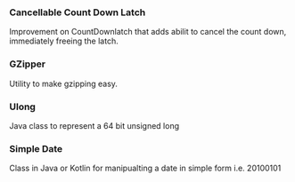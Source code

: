### Cancellable Count Down Latch

Improvement on CountDownlatch that adds abilit to cancel the count down, immediately freeing the latch.

### GZipper

Utility to make gzipping easy.

### Ulong

Java class to represent a 64 bit unsigned long

### Simple Date

Class in Java or Kotlin for manipualting a date in simple form i.e. 20100101
